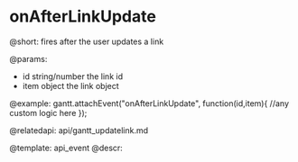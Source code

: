 onAfterLinkUpdate
=============

@short: fires after the user updates a link

@params:
- id		string/number			the link id
- item		object					the link object 

@example:
gantt.attachEvent("onAfterLinkUpdate", function(id,item){
    //any custom logic here
});


@relatedapi:
	api/gantt_updatelink.md

@template:	api_event
@descr:
